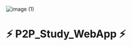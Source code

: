 ![image (1)](https://user-images.githubusercontent.com/43171508/80201575-4f611900-865f-11ea-8ceb-5bb21abd4cb3.png)

# ⚡ P2P_Study_WebApp ⚡
